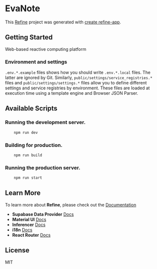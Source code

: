 # EvaNote

This [Refine](https://github.com/refinedev/refine) project was generated with [create refine-app](https://github.com/refinedev/refine/tree/master/packages/create-refine-app).

## Getting Started

Web-based reactive computing platform

### Environment and settings
```.env.*.example``` files shows how you should write ```.env.*.local``` files. The latter are ignored by Git. Similarly, ```public/settings/service_registries.*``` files and ```public/settings/settings.*```  files allow you to define different settings and service registries by environment. These files are loaded at execution time using a template engine and Browser JSON Parser.


## Available Scripts

### Running the development server.

```bash
    npm run dev
```

### Building for production.

```bash
    npm run build
```



### Running the production server.

```bash
    npm run start
```

## Learn More

To learn more about **Refine**, please check out the [Documentation](https://refine.dev/docs)

- **Supabase Data Provider** [Docs](https://refine.dev/docs/core/providers/data-provider/#overview)
- **Material UI** [Docs](https://refine.dev/docs/ui-frameworks/mui/tutorial/)
- **Inferencer** [Docs](https://refine.dev/docs/packages/documentation/inferencer)
- **i18n** [Docs](https://refine.dev/docs/core/providers/i18n-provider/)
- **React Router** [Docs](https://refine.dev/docs/core/providers/router-provider/)

## License

MIT
